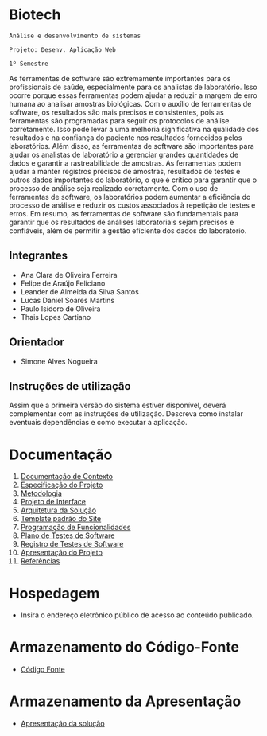 # Biotech

`Análise e desenvolvimento de sistemas`

`Projeto: Desenv. Aplicação Web`

`1º Semestre`

As ferramentas de software são extremamente importantes para os profissionais de saúde, especialmente para os analistas de laboratório. Isso ocorre porque essas ferramentas podem ajudar a reduzir a margem de erro humana ao analisar amostras biológicas. Com o auxílio de ferramentas de software, os resultados são mais precisos e consistentes, pois as ferramentas são programadas para seguir os protocolos de análise corretamente. Isso pode levar a uma melhoria significativa na qualidade dos resultados e na confiança do paciente nos resultados fornecidos pelos laboratórios.
Além disso, as ferramentas de software são importantes para ajudar os analistas de laboratório a gerenciar grandes quantidades de dados e garantir a rastreabilidade de amostras. As ferramentas podem ajudar a manter registros precisos de amostras, resultados de testes e outros dados importantes do laboratório, o que é crítico para garantir que o processo de análise seja realizado corretamente. Com o uso de ferramentas de software, os laboratórios podem aumentar a eficiência do processo de análise e reduzir os custos associados à repetição de testes e erros. Em resumo, as ferramentas de software são fundamentais para garantir que os resultados de análises laboratoriais sejam precisos e confiáveis, além de permitir a gestão eficiente dos dados do laboratório.

## Integrantes

* Ana Clara de Oliveira Ferreira
* Felipe de Araújo Feliciano
* Leander de Almeida da Silva Santos
* Lucas Daniel Soares Martins
* Paulo Isidoro de Oliveira
* Thais Lopes Cartiano

## Orientador

* Simone Alves Nogueira

## Instruções de utilização

Assim que a primeira versão do sistema estiver disponível, deverá complementar com as instruções de utilização. Descreva como instalar eventuais dependências e como executar a aplicação.

# Documentação

<ol>
<li><a href="docs/01-Documentação de Contexto.md"> Documentação de Contexto</a></li>
<li><a href="docs/02-Especificação do Projeto.md"> Especificação do Projeto</a></li>
<li><a href="docs/03-Metodologia.md"> Metodologia</a></li>
<li><a href="docs/04-Projeto de Interface.md"> Projeto de Interface</a></li>
<li><a href="docs/05-Arquitetura da Solução.md"> Arquitetura da Solução</a></li>
<li><a href="docs/06-Template padrão do Site.md"> Template padrão do Site</a></li>
<li><a href="docs/07-Programação de Funcionalidades.md"> Programação de Funcionalidades</a></li>
<li><a href="docs/08-Plano de Testes de Software.md"> Plano de Testes de Software</a></li>
<li><a href="docs/09-Registro de Testes de Software.md"> Registro de Testes de Software</a></li>
<li><a href="docs/10-Apresentação do Projeto.md"> Apresentação do Projeto</a></li>
<li><a href="docs/11-Referências.md"> Referências</a></li>
</ol>

# Hospedagem

* Insira o endereço eletrônico público de acesso ao conteúdo publicado. 

# Armazenamento do Código-Fonte

* <a href="src/README.md">Código Fonte</a>

# Armazenamento da Apresentação

* <a href="presentation/README.md">Apresentação da solução</a>
